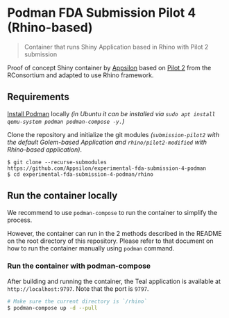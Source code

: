 # Podman FDA Submission Pilot 4 (Rhino-based)

> Container that runs Shiny Application based in Rhino with Pilot 2 submission

Proof of concept Shiny container by [Appsilon](https://appsilon.com/) based on [Pilot 2](https://github.com/Appsilon/rhino-fda-pilot-2-submission/) from the RConsortium and adapted to use Rhino framework.

## Requirements

[Install Podman](https://podman.io/docs/installation) locally _(in Ubuntu it can be installed via `sudo apt install qemu-system podman podman-compose -y.`)_

Clone the repository and initialize the git modules _(`submission-pilot2` with the default Golem-based Application and `rhino/pilot2-modified` with Rhino-based application)_.

```
$ git clone --recurse-submodules https://github.com/Appsilon/experimental-fda-submission-4-podman
$ cd experimental-fda-submission-4-podman/rhino
```

## Run the container locally

We recommend to use `podman-compose` to run the container to simplify the process.

However, the container can run in the 2 methods described in the README on the root directory of this repository. Please refer to that document on how to run the container manually using `podman` command.


### Run the container with podman-compose

After building and running the container, the Teal application is available at `http://localhost:9797`. Note that the port is `9797`.

```bash
# Make sure the current directory is `/rhino`
$ podman-compose up -d --pull
```
